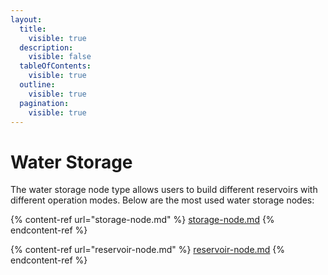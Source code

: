 ```yaml
---
layout:
  title:
    visible: true
  description:
    visible: false
  tableOfContents:
    visible: true
  outline:
    visible: true
  pagination:
    visible: true
---
```


# Water Storage

The water storage node type allows users to build different reservoirs with different operation modes. Below are the most used water storage nodes:

{% content-ref url="storage-node.md" %}
[storage-node.md](storage-node.md)
{% endcontent-ref %}

{% content-ref url="reservoir-node.md" %}
[reservoir-node.md](reservoir-node.md)
{% endcontent-ref %}
